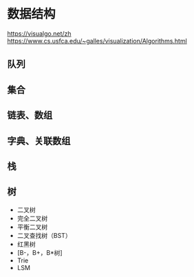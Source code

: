 # 数据结构

https://visualgo.net/zh
https://www.cs.usfca.edu/~galles/visualization/Algorithms.html

## 队列

## 集合

## 链表、数组

## 字典、关联数组

## 栈

## 树

* 二叉树
* 完全二叉树
* 平衡二叉树
* 二叉查找树（BST）
* 红黑树
* [B-，B+，B*树]
* Trie
* LSM